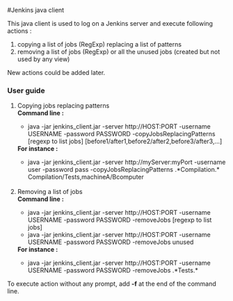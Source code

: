 #Jenkins java client

<p>
This java client is used to log on a Jenkins server and execute following actions :
<ol>
    <li>copying a list of jobs (RegExp) replacing a list of patterns</li>
    <li>removing a list of jobs (RegExp) or all the unused jobs (created but not used by any view)</li>
</ol>

New actions could be added later.
</p>

<h3>User guide</h3>
<p>
  <ol>
    <li>Copying jobs replacing patterns</li>
      <b>Command line :</b>
      <ul>
        <li>java -jar jenkins_client.jar -server http://HOST:PORT -username USERNAME -password PASSWORD -copyJobsReplacingPatterns [regexp to list jobs] [before1/after1,before2/after2,before3/after3,...]</li>
      </ul>
      <b>For instance :</b>
      <ul>
        <li>java -jar jenkins_client.jar -server http://myServer:myPort -username user -password pass -copyJobsReplacingPatterns .*Compilation.* Compilation/Tests,machineA/Bcomputer</li>
      </ul>
      </br>
    <li>Removing a list of jobs</li>
      <b>Command line :</b>
      <ul>
        <li>java -jar jenkins_client.jar -server http://HOST:PORT -username USERNAME -password PASSWORD -removeJobs [regexp to list jobs]</li>
        <li>java -jar jenkins_client.jar -server http://HOST:PORT -username USERNAME -password PASSWORD -removeJobs unused</li>
      </ul>
      <b>For instance :</b>
      <ul>
        <li>java -jar jenkins_client.jar -server http://HOST:PORT -username USERNAME -password PASSWORD -removeJobs .*Tests.*</li>
      </ul>
  </ol>
</p>
<p>
To execute action without any prompt, add <b>-f</b> at the end of the command line.
</p>
